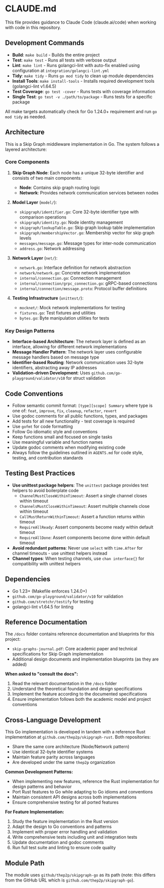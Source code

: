 # CLAUDE.md

This file provides guidance to Claude Code (claude.ai/code) when working with code in this repository.

## Development Commands

- **Build**: `make build` - Builds the entire project
- **Test**: `make test` - Runs all tests with verbose output
- **Lint**: `make lint` - Runs golangci-lint with auto-fix enabled using configuration at `integration/golangci-lint.yml`
- **Tidy**: `make tidy` - Runs `go mod tidy` to clean up module dependencies
- **Install Tools**: `make install-tools` - Installs required development tools (golangci-lint v1.64.5)
- **Test Coverage**: `go test -cover` - Runs tests with coverage information
- **Single Test**: `go test -v ./path/to/package` - Runs tests for a specific package

All make targets automatically check for Go 1.24.0+ requirement and run `go mod tidy` as needed.

## Architecture

This is a Skip Graph middleware implementation in Go. The system follows a layered architecture:

### Core Components

1. **Skip Graph Node**: Each node has a unique 32-byte identifier and consists of two main components:
   - **Node**: Contains skip graph routing logic
   - **Network**: Provides network communication services between nodes

2. **Model Layer** (`model/`):
   - `skipgraph/identifier.go`: Core 32-byte identifier type with comparison operations
   - `skipgraph/identity.go`: Node identity management
   - `skipgraph/lookupTable.go`: Skip graph lookup table implementation
   - `skipgraph/membershipVector.go`: Membership vector for skip graph levels
   - `messages/message.go`: Message types for inter-node communication
   - `address.go`: Network addressing

3. **Network Layer** (`net/`):
   - `network.go`: Interface definition for network abstraction
   - `network/network.go`: Concrete network implementation
   - `internal/connection.go`: Connection management
   - `internal/connection/grpc_connection.go`: gRPC-based connections
   - `internal/connection/message.proto`: Protocol buffer definitions

4. **Testing Infrastructure** (`unittest/`):
   - `mocknet/`: Mock network implementations for testing
   - `fixtures.go`: Test fixtures and utilities
   - `bytes.go`: Byte manipulation utilities for tests

### Key Design Patterns

- **Interface-based Architecture**: The network layer is defined as an interface, allowing for different network implementations
- **Message Handler Pattern**: The network layer uses configurable message handlers based on message type
- **Identifier-based Routing**: Network communication uses 32-byte identifiers, abstracting away IP addresses
- **Validation-driven Development**: Uses `github.com/go-playground/validator/v10` for struct validation

## Code Conventions

- Follow semantic commit format: `[type][scope] Summary` where type is one of: `feat`, `improve`, `fix`, `cleanup`, `refactor`, `revert`
- Use godoc comments for all public functions, types, and packages
- Add tests for all new functionality - test coverage is required
- Use `gofmt` for code formatting
- Follow Go idiomatic style and conventions
- Keep functions small and focused on single tasks
- Use meaningful variable and function names
- Update godoc comments when modifying existing code
- Always follow the guidelines outlined in `AGENTS.md` for code style, testing, and contribution standards

## Testing Best Practices

- **Use unittest package helpers**: The `unittest` package provides test helpers to avoid boilerplate code
  - `ChannelMustCloseWithinTimeout`: Assert a single channel closes within timeout
  - `ChannelsMustCloseWithinTimeout`: Assert multiple channels close within timeout
  - `CallMustReturnWithinTimeout`: Assert a function returns within timeout
  - `RequireAllReady`: Assert components become ready within default timeout
  - `RequireAllDone`: Assert components become done within default timeout
- **Avoid redundant patterns**: Never use `select` with `time.After` for channel timeouts - use unittest helpers instead
- **Channel types**: When testing channels, use `chan interface{}` for compatibility with unittest helpers

## Dependencies

- Go 1.23+ (Makefile enforces 1.24.0+)
- `github.com/go-playground/validator/v10` for validation
- `github.com/stretchr/testify` for testing
- golangci-lint v1.64.5 for linting

## Reference Documentation

The `/docs` folder contains reference documentation and blueprints for this project:

- `skip-graphs-journal.pdf`: Core academic paper and technical specifications for Skip Graph implementation
- Additional design documents and implementation blueprints (as they are added)

**When asked to "consult the docs":**
1. Read the relevant documentation in the `/docs` folder
2. Understand the theoretical foundation and design specifications
3. Implement the feature according to the documented specifications
4. Ensure implementation follows both the academic model and project conventions

## Cross-Language Development

This Go implementation is developed in tandem with a reference Rust implementation at `github.com/thep2p/skipgraph-rust`. Both repositories:

- Share the same core architecture (Node/Network pattern)
- Use identical 32-byte identifier systems
- Maintain feature parity across languages
- Are developed under the same `thep2p` organization

**Common Development Patterns:**
- When implementing new features, reference the Rust implementation for design patterns and behavior
- Port Rust features to Go while adapting to Go idioms and conventions
- Maintain consistent API designs across both implementations
- Ensure comprehensive testing for all ported features

**For Feature Implementation:**
1. Study the feature implementation in the Rust version
2. Adapt the design to Go conventions and patterns
3. Implement with proper error handling and validation
4. Write comprehensive tests including unit and integration tests
5. Update documentation and godoc comments
6. Run full test suite and linting to ensure code quality

## Module Path

The module uses `github/thep2p/skipgraph-go` as its path (note: this differs from the GitHub URL which is `github.com/thep2p/skipgraph-go`).